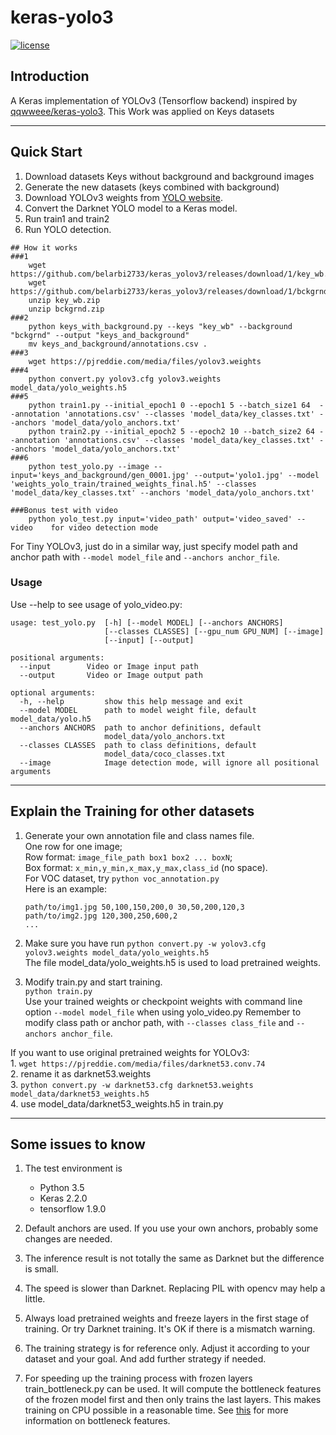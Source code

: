 # keras-yolo3

[![license](https://img.shields.io/github/license/mashape/apistatus.svg)](LICENSE)

## Introduction

A Keras implementation of YOLOv3 (Tensorflow backend) inspired by [qqwweee/keras-yolo3](https://github.com/qqwweee/keras-yolo3).
This Work was applied on Keys datasets


---

## Quick Start
1. Download datasets Keys without background and background images
2. Generate the new datasets (keys combined with background)
3. Download YOLOv3 weights from [YOLO website](http://pjreddie.com/darknet/yolo/).
4. Convert the Darknet YOLO model to a Keras model.
5. Run train1 and train2
6. Run YOLO detection.

```
## How it works
###1
	wget https://github.com/belarbi2733/keras_yolov3/releases/download/1/key_wb.zip
	wget https://github.com/belarbi2733/keras_yolov3/releases/download/1/bckgrnd.zip
	unzip key_wb.zip
	unzip bckgrnd.zip
###2
	python keys_with_background.py --keys "key_wb" --background "bckgrnd" --output "keys_and_background"
	mv keys_and_background/annotations.csv .
###3
	wget https://pjreddie.com/media/files/yolov3.weights
###4
	python convert.py yolov3.cfg yolov3.weights model_data/yolo_weights.h5
###5
	python train1.py --initial_epoch1 0 --epoch1 5 --batch_size1 64  --annotation 'annotations.csv' --classes 'model_data/key_classes.txt' --anchors 'model_data/yolo_anchors.txt' 
	python train2.py --initial_epoch2 5 --epoch2 10 --batch_size2 64 --annotation 'annotations.csv' --classes 'model_data/key_classes.txt' --anchors 'model_data/yolo_anchors.txt' 
###6
	python test_yolo.py --image --input='keys_and_background/gen_0001.jpg' --output='yolo1.jpg' --model 'weights_yolo_train/trained_weights_final.h5' --classes 'model_data/key_classes.txt' --anchors 'model_data/yolo_anchors.txt'

###Bonus test with video	
	python yolo_test.py input='video_path' output='video_saved' --video    for video detection mode 
```

For Tiny YOLOv3, just do in a similar way, just specify model path and anchor path with `--model model_file` and `--anchors anchor_file`.

### Usage
Use --help to see usage of yolo_video.py:
```
usage: test_yolo.py  [-h] [--model MODEL] [--anchors ANCHORS]
                     [--classes CLASSES] [--gpu_num GPU_NUM] [--image]
                     [--input] [--output]

positional arguments:
  --input        Video or Image input path
  --output       Video or Image output path

optional arguments:
  -h, --help         show this help message and exit
  --model MODEL      path to model weight file, default model_data/yolo.h5
  --anchors ANCHORS  path to anchor definitions, default
                     model_data/yolo_anchors.txt
  --classes CLASSES  path to class definitions, default
                     model_data/coco_classes.txt
  --image            Image detection mode, will ignore all positional arguments
```
---


## Explain the Training for other datasets

1. Generate your own annotation file and class names file.  
    One row for one image;  
    Row format: `image_file_path box1 box2 ... boxN`;  
    Box format: `x_min,y_min,x_max,y_max,class_id` (no space).  
    For VOC dataset, try `python voc_annotation.py`  
    Here is an example:
    ```
    path/to/img1.jpg 50,100,150,200,0 30,50,200,120,3
    path/to/img2.jpg 120,300,250,600,2
    ...
    ```

2. Make sure you have run `python convert.py -w yolov3.cfg yolov3.weights model_data/yolo_weights.h5`  
    The file model_data/yolo_weights.h5 is used to load pretrained weights.

3. Modify train.py and start training.  
    `python train.py`  
    Use your trained weights or checkpoint weights with command line option `--model model_file` when using yolo_video.py
    Remember to modify class path or anchor path, with `--classes class_file` and `--anchors anchor_file`.

If you want to use original pretrained weights for YOLOv3:  
    1. `wget https://pjreddie.com/media/files/darknet53.conv.74`  
    2. rename it as darknet53.weights  
    3. `python convert.py -w darknet53.cfg darknet53.weights model_data/darknet53_weights.h5`  
    4. use model_data/darknet53_weights.h5 in train.py

---

## Some issues to know

1. The test environment is
    - Python 3.5
    - Keras 2.2.0
    - tensorflow 1.9.0

2. Default anchors are used. If you use your own anchors, probably some changes are needed.

3. The inference result is not totally the same as Darknet but the difference is small.

4. The speed is slower than Darknet. Replacing PIL with opencv may help a little.

5. Always load pretrained weights and freeze layers in the first stage of training. Or try Darknet training. It's OK if there is a mismatch warning.

6. The training strategy is for reference only. Adjust it according to your dataset and your goal. And add further strategy if needed.

7. For speeding up the training process with frozen layers train_bottleneck.py can be used. It will compute the bottleneck features of the frozen model first and then only trains the last layers. This makes training on CPU possible in a reasonable time. See [this](https://blog.keras.io/building-powerful-image-classification-models-using-very-little-data.html) for more information on bottleneck features.
